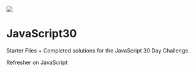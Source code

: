 ![](https://javascript30.com/images/JS3-social-share.png)

# JavaScript30

Starter Files + Completed solutions for the JavaScript 30 Day Challenge.

Refresher on JavaScript




